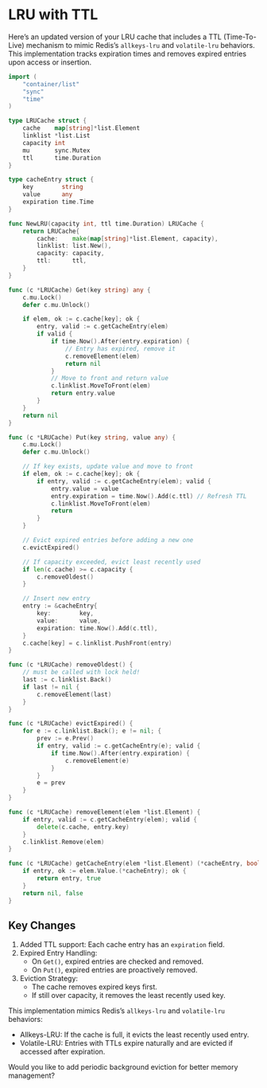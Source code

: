 # LRU with TTL

Here’s an updated version of your LRU cache that includes a TTL (Time-To-Live) mechanism to mimic Redis’s `allkeys-lru` and `volatile-lru` behaviors. This implementation tracks expiration times and removes expired entries upon access or insertion.

```go
import (
    "container/list"
    "sync"
    "time"
)

type LRUCache struct {
    cache    map[string]*list.Element
    linklist *list.List
    capacity int
    mu       sync.Mutex
    ttl      time.Duration
}

type cacheEntry struct {
    key        string
    value      any
    expiration time.Time
}

func NewLRU(capacity int, ttl time.Duration) LRUCache {
    return LRUCache{
        cache:    make(map[string]*list.Element, capacity),
        linklist: list.New(),
        capacity: capacity,
        ttl:      ttl,
    }
}

func (c *LRUCache) Get(key string) any {
    c.mu.Lock()
    defer c.mu.Unlock()

    if elem, ok := c.cache[key]; ok {
        entry, valid := c.getCacheEntry(elem)
        if valid {
            if time.Now().After(entry.expiration) {
                // Entry has expired, remove it
                c.removeElement(elem)
                return nil
            }
            // Move to front and return value
            c.linklist.MoveToFront(elem)
            return entry.value
        }
    }
    return nil
}

func (c *LRUCache) Put(key string, value any) {
    c.mu.Lock()
    defer c.mu.Unlock()

    // If key exists, update value and move to front
    if elem, ok := c.cache[key]; ok {
        if entry, valid := c.getCacheEntry(elem); valid {
            entry.value = value
            entry.expiration = time.Now().Add(c.ttl) // Refresh TTL
            c.linklist.MoveToFront(elem)
            return
        }
    }

    // Evict expired entries before adding a new one
    c.evictExpired()

    // If capacity exceeded, evict least recently used
    if len(c.cache) >= c.capacity {
        c.removeOldest()
    }

    // Insert new entry
    entry := &cacheEntry{
        key:        key,
        value:      value,
        expiration: time.Now().Add(c.ttl),
    }
    c.cache[key] = c.linklist.PushFront(entry)
}

func (c *LRUCache) removeOldest() {
    // must be called with lock held!
    last := c.linklist.Back()
    if last != nil {
        c.removeElement(last)
    }
}

func (c *LRUCache) evictExpired() {
    for e := c.linklist.Back(); e != nil; {
        prev := e.Prev()
        if entry, valid := c.getCacheEntry(e); valid {
            if time.Now().After(entry.expiration) {
                c.removeElement(e)
            }
        }
        e = prev
    }
}

func (c *LRUCache) removeElement(elem *list.Element) {
    if entry, valid := c.getCacheEntry(elem); valid {
        delete(c.cache, entry.key)
    }
    c.linklist.Remove(elem)
}

func (c *LRUCache) getCacheEntry(elem *list.Element) (*cacheEntry, bool) {
    if entry, ok := elem.Value.(*cacheEntry); ok {
        return entry, true
    }
    return nil, false
}
```

## Key Changes

1. Added TTL support: Each cache entry has an `expiration` field.
2. Expired Entry Handling:
   - On `Get()`, expired entries are checked and removed.
   - On `Put()`, expired entries are proactively removed.
3. Eviction Strategy:
   - The cache removes expired keys first.
   - If still over capacity, it removes the least recently used key.

This implementation mimics Redis’s `allkeys-lru` and `volatile-lru` behaviors:

- Allkeys-LRU: If the cache is full, it evicts the least recently used entry.
- Volatile-LRU: Entries with TTLs expire naturally and are evicted if accessed after expiration.

Would you like to add periodic background eviction for better memory management?
